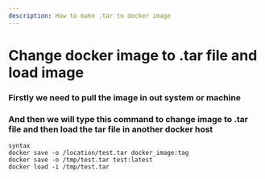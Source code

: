 ```yaml
---
description: How to make .tar to docker image
---
```


# Change docker image to .tar file and load image

### Firstly we need to pull the image in out system or machine

### And then we will type this command to change image to .tar file and then load the tar file in another docker host

```
syntax
docker save -o /location/test.tar docker_image:tag
docker save -o /tmp/test.tar test:latest
docker load -i /tmp/test.tar
```
